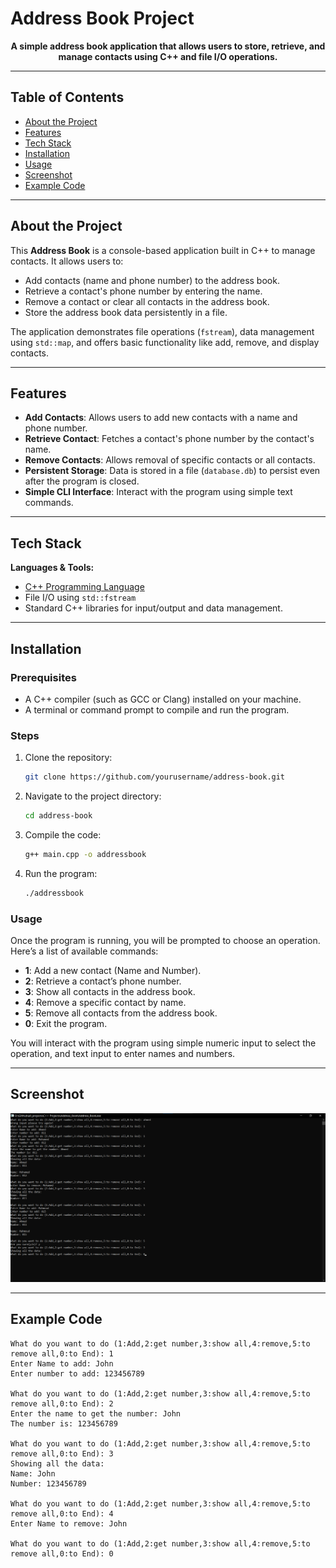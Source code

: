 # Address Book Project

<p align="center"><strong>A simple address book application that allows users to store, retrieve, and manage contacts using C++ and file I/O operations.</strong></p>

---

## Table of Contents

- [About the Project](#about-the-project)
- [Features](#features)
- [Tech Stack](#tech-stack)
- [Installation](#installation)
- [Usage](#usage)
- [Screenshot](#screenshot)
- [Example Code](#example-code)

---

## About the Project

This **Address Book** is a console-based application built in C++ to manage contacts. It allows users to:

- Add contacts (name and phone number) to the address book.
- Retrieve a contact's phone number by entering the name.
- Remove a contact or clear all contacts in the address book.
- Store the address book data persistently in a file.

The application demonstrates file operations (`fstream`), data management using `std::map`, and offers basic functionality like add, remove, and display contacts.

---

## Features

- **Add Contacts**: Allows users to add new contacts with a name and phone number.
- **Retrieve Contact**: Fetches a contact's phone number by the contact's name.
- **Remove Contacts**: Allows removal of specific contacts or all contacts.
- **Persistent Storage**: Data is stored in a file (`database.db`) to persist even after the program is closed.
- **Simple CLI Interface**: Interact with the program using simple text commands.

---

## Tech Stack

<p><strong>Languages & Tools:</strong></p>
<ul>
    <li><a href="https://en.cppreference.com/w/cpp">C++ Programming Language</a></li>
    <li>File I/O using <code>std::fstream</code></li>
    <li>Standard C++ libraries for input/output and data management.</li>
</ul>

---

## Installation

### Prerequisites

- A C++ compiler (such as GCC or Clang) installed on your machine.
- A terminal or command prompt to compile and run the program.

### Steps

1. Clone the repository:
   
   ```bash
   git clone https://github.com/yourusername/address-book.git
   ```

2. Navigate to the project directory:
   
   ```bash
   cd address-book
   ```

3. Compile the code:
   
   ```bash
   g++ main.cpp -o addressbook
   ```

4. Run the program:
   
   ```bash
   ./addressbook
   ```

### Usage

Once the program is running, you will be prompted to choose an operation. Here’s a list of available commands:

- **1**: Add a new contact (Name and Number).
- **2**: Retrieve a contact’s phone number.
- **3**: Show all contacts in the address book.
- **4**: Remove a specific contact by name.
- **5**: Remove all contacts from the address book.
- **0**: Exit the program.

You will interact with the program using simple numeric input to select the operation, and text input to enter names and numbers.

---

## Screenshot

![](https://github.com/AhmedEmadh/all_projects/blob/master/C%2B%2B%20Projects/Address_Book/Screenshot.png)



---

## Example Code

```
What do you want to do (1:Add,2:get number,3:show all,4:remove,5:to remove all,0:to End): 1
Enter Name to add: John
Enter number to add: 123456789

What do you want to do (1:Add,2:get number,3:show all,4:remove,5:to remove all,0:to End): 2
Enter the name to get the number: John
The number is: 123456789

What do you want to do (1:Add,2:get number,3:show all,4:remove,5:to remove all,0:to End): 3
Showing all the data:
Name: John
Number: 123456789

What do you want to do (1:Add,2:get number,3:show all,4:remove,5:to remove all,0:to End): 4
Enter Name to remove: John

What do you want to do (1:Add,2:get number,3:show all,4:remove,5:to remove all,0:to End): 0
```

